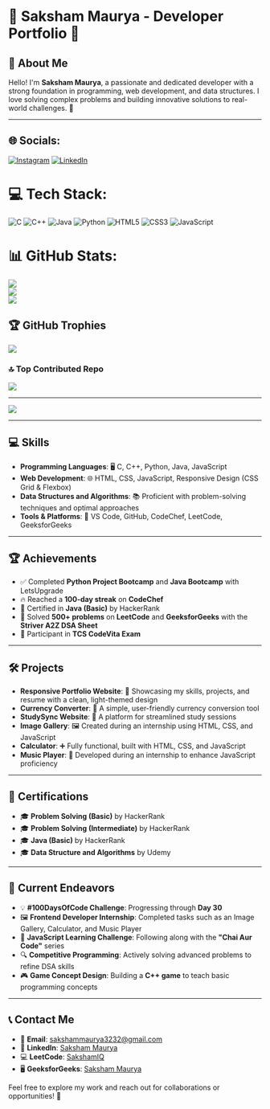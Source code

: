 # 🌟 Saksham Maurya - Developer Portfolio 🌟

## 👋 About Me  
Hello! I'm **Saksham Maurya**, a passionate and dedicated developer with a strong foundation in programming, web development, and data structures. I love solving complex problems and building innovative solutions to real-world challenges. 🚀

---


## 🌐 Socials:
[![Instagram](https://img.shields.io/badge/Instagram-%23E4405F.svg?logo=Instagram&logoColor=white)](https://instagram.com/maisakshamhoo) [![LinkedIn](https://img.shields.io/badge/LinkedIn-%230077B5.svg?logo=linkedin&logoColor=white)](https://linkedin.com/in/saksham-maurya-3feb) 

# 💻 Tech Stack:
![C](https://img.shields.io/badge/c-%2300599C.svg?style=for-the-badge&logo=c&logoColor=white) ![C++](https://img.shields.io/badge/c++-%2300599C.svg?style=for-the-badge&logo=c%2B%2B&logoColor=white) ![Java](https://img.shields.io/badge/java-%23ED8B00.svg?style=for-the-badge&logo=openjdk&logoColor=white) ![Python](https://img.shields.io/badge/python-3670A0?style=for-the-badge&logo=python&logoColor=ffdd54) ![HTML5](https://img.shields.io/badge/html5-%23E34F26.svg?style=for-the-badge&logo=html5&logoColor=white) ![CSS3](https://img.shields.io/badge/css3-%231572B6.svg?style=for-the-badge&logo=css3&logoColor=white) ![JavaScript](https://img.shields.io/badge/javascript-%23323330.svg?style=for-the-badge&logo=javascript&logoColor=%23F7DF1E)
# 📊 GitHub Stats:
![](https://github-readme-stats.vercel.app/api?username=saksham3322&theme=dark&hide_border=false&include_all_commits=false&count_private=false)<br/>
![](https://github-readme-streak-stats.herokuapp.com/?user=saksham3322&theme=dark&hide_border=false)<br/>
![](https://github-readme-stats.vercel.app/api/top-langs/?username=saksham3322&theme=dark&hide_border=false&include_all_commits=false&count_private=false&layout=compact)

## 🏆 GitHub Trophies
![](https://github-profile-trophy.vercel.app/?username=saksham3322&theme=radical&no-frame=false&no-bg=true&margin-w=4)

### 🔝 Top Contributed Repo
![](https://github-contributor-stats.vercel.app/api?username=saksham3322&limit=5&theme=dark&combine_all_yearly_contributions=true)

---
[![](https://visitcount.itsvg.in/api?id=saksham3322&icon=0&color=0)](https://visitcount.itsvg.in)

---

## 💻 Skills  
- **Programming Languages**: 🖥️ C, C++, Python, Java, JavaScript  
- **Web Development**: 🌐 HTML, CSS, JavaScript, Responsive Design (CSS Grid & Flexbox)  
- **Data Structures and Algorithms**: 📚 Proficient with problem-solving techniques and optimal approaches  
- **Tools & Platforms**: 🔧 VS Code, GitHub, CodeChef, LeetCode, GeeksforGeeks  

---

## 🏆 Achievements  
- ✅ Completed **Python Project Bootcamp** and **Java Bootcamp** with LetsUpgrade  
- 🔥 Reached a **100-day streak** on **CodeChef**  
- 📜 Certified in **Java (Basic)** by HackerRank  
- 🧩 Solved **500+ problems** on **LeetCode** and **GeeksforGeeks** with the **Striver A2Z DSA Sheet**  
- 🎯 Participant in **TCS CodeVita Exam**  

---

## 🛠️ Projects  
- **Responsive Portfolio Website**: 🌟 Showcasing my skills, projects, and resume with a clean, light-themed design  
- **Currency Converter**: 💱 A simple, user-friendly currency conversion tool  
- **StudySync Website**: 📖 A platform for streamlined study sessions  
- **Image Gallery**: 🖼️ Created during an internship using HTML, CSS, and JavaScript  
- **Calculator**: ➕ Fully functional, built with HTML, CSS, and JavaScript  
- **Music Player**: 🎵 Developed during an internship to enhance JavaScript proficiency  

---

## 🏅 Certifications  
- 🎓 **Problem Solving (Basic)** by HackerRank
- 🎓 **Problem Solving (Intermediate)** by HackerRank
- 🎓 **Java (Basic)** by HackerRank
- 🎓 **Data Structure and Algorithms** by Udemy

---

## 🚀 Current Endeavors  
- 💡 **#100DaysOfCode Challenge**: Progressing through **Day 30**  
- 🖼️ **Frontend Developer Internship**: Completed tasks such as an Image Gallery, Calculator, and Music Player  
- 📘 **JavaScript Learning Challenge**: Following along with the **"Chai Aur Code"** series  
- 🔍 **Competitive Programming**: Actively solving advanced problems to refine DSA skills  
- 🎮 **Game Concept Design**: Building a **C++ game** to teach basic programming concepts  

---

## 📞 Contact Me  
- 📧 **Email**: sakshammaurya3232@gmail.com  
- 🔗 **LinkedIn**: [Saksham Maurya](https://www.linkedin.com/in/saksham-maurya-3feb?utm_source=share&utm_campaign=share_via&utm_content=profile&utm_medium=android_app)  
- 💻 **LeetCode**: [SakshamIQ](https://leetcode.com/u/sakshamIQ/)  
- 🖥️ **GeeksforGeeks**: [Saksham Maurya](https://www.geeksforgeeks.org/user/sakshammacdz4/)  

Feel free to explore my work and reach out for collaborations or opportunities! 🤝
